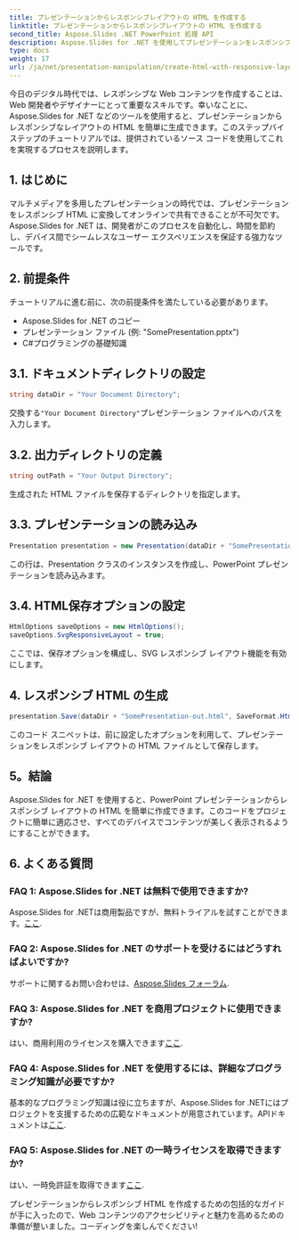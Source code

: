 ```yaml
---
title: プレゼンテーションからレスポンシブレイアウトの HTML を作成する
linktitle: プレゼンテーションからレスポンシブレイアウトの HTML を作成する
second_title: Aspose.Slides .NET PowerPoint 処理 API
description: Aspose.Slides for .NET を使用してプレゼンテーションをレスポンシブ HTML に変換する方法を学びます。インタラクティブでデバイスに適したコンテンツを簡単に作成できます。
type: docs
weight: 17
url: /ja/net/presentation-manipulation/create-html-with-responsive-layout-from-presentation/
---
```


今日のデジタル時代では、レスポンシブな Web コンテンツを作成することは、Web 開発者やデザイナーにとって重要なスキルです。幸いなことに、Aspose.Slides for .NET などのツールを使用すると、プレゼンテーションからレスポンシブなレイアウトの HTML を簡単に生成できます。このステップバイステップのチュートリアルでは、提供されているソース コードを使用してこれを実現するプロセスを説明します。


## 1. はじめに
マルチメディアを多用したプレゼンテーションの時代では、プレゼンテーションをレスポンシブ HTML に変換してオンラインで共有できることが不可欠です。Aspose.Slides for .NET は、開発者がこのプロセスを自動化し、時間を節約し、デバイス間でシームレスなユーザー エクスペリエンスを保証する強力なツールです。

## 2. 前提条件
チュートリアルに進む前に、次の前提条件を満たしている必要があります。
- Aspose.Slides for .NET のコピー
- プレゼンテーション ファイル (例: "SomePresentation.pptx")
- C#プログラミングの基礎知識

## 3.1. ドキュメントディレクトリの設定
```csharp
string dataDir = "Your Document Directory";
```
交換する`"Your Document Directory"`プレゼンテーション ファイルへのパスを入力します。

## 3.2. 出力ディレクトリの定義
```csharp
string outPath = "Your Output Directory";
```
生成された HTML ファイルを保存するディレクトリを指定します。

## 3.3. プレゼンテーションの読み込み
```csharp
Presentation presentation = new Presentation(dataDir + "SomePresentation.pptx");
```
この行は、Presentation クラスのインスタンスを作成し、PowerPoint プレゼンテーションを読み込みます。

## 3.4. HTML保存オプションの設定
```csharp
HtmlOptions saveOptions = new HtmlOptions();
saveOptions.SvgResponsiveLayout = true;
```
ここでは、保存オプションを構成し、SVG レスポンシブ レイアウト機能を有効にします。

## 4. レスポンシブ HTML の生成
```csharp
presentation.Save(dataDir + "SomePresentation-out.html", SaveFormat.Html, saveOptions);
```
このコード スニペットは、前に設定したオプションを利用して、プレゼンテーションをレスポンシブ レイアウトの HTML ファイルとして保存します。

## 5。結論
Aspose.Slides for .NET を使用すると、PowerPoint プレゼンテーションからレスポンシブ レイアウトの HTML を簡単に作成できます。このコードをプロジェクトに簡単に適応させ、すべてのデバイスでコンテンツが美しく表示されるようにすることができます。

## 6. よくある質問

### FAQ 1: Aspose.Slides for .NET は無料で使用できますか?
 Aspose.Slides for .NETは商用製品ですが、無料トライアルを試すことができます。[ここ](https://releases.aspose.com/).

### FAQ 2: Aspose.Slides for .NET のサポートを受けるにはどうすればよいですか?
サポートに関するお問い合わせは、[Aspose.Slides フォーラム](https://forum.aspose.com/).

### FAQ 3: Aspose.Slides for .NET を商用プロジェクトに使用できますか?
はい、商用利用のライセンスを購入できます[ここ](https://purchase.aspose.com/buy).

### FAQ 4: Aspose.Slides for .NET を使用するには、詳細なプログラミング知識が必要ですか?
基本的なプログラミング知識は役に立ちますが、Aspose.Slides for .NETにはプロジェクトを支援するための広範なドキュメントが用意されています。APIドキュメントは[ここ](https://reference.aspose.com/slides/net/).

### FAQ 5: Aspose.Slides for .NET の一時ライセンスを取得できますか?
はい、一時免許証を取得できます[ここ](https://purchase.aspose.com/temporary-license/).

プレゼンテーションからレスポンシブ HTML を作成するための包括的なガイドが手に入ったので、Web コンテンツのアクセシビリティと魅力を高めるための準備が整いました。コーディングを楽しんでください!
